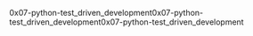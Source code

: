 0x07-python-test_driven_development0x07-python-test_driven_development0x07-python-test_driven_development
